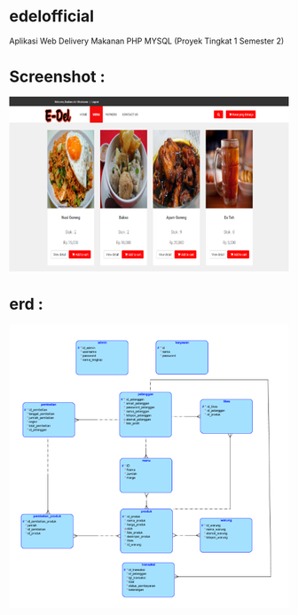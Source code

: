 # edelofficial
Aplikasi Web Delivery Makanan PHP MYSQL (Proyek Tingkat 1 Semester 2)

# Screenshot :

![Screenshot](work-edel.png)

# erd :

![Screenshot](ERD.png)